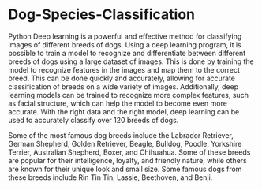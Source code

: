 # Dog-Species-Classification
Python 
Deep learning is a powerful and effective method for classifying images of different breeds of dogs. Using a deep learning program, it is possible to train a model to recognize and differentiate between different breeds of dogs using a large dataset of images. This is done by training the model to recognize features in the images and map them to the correct breed. This can be done quickly and accurately, allowing for accurate classification of breeds on a wide variety of images. Additionally, deep learning models can be trained to recognize more complex features, such as facial structure, which can help the model to become even more accurate. With the right data and the right model, deep learning can be used to accurately classify over 120 breeds of dogs.


Some of the most famous dog breeds include the Labrador Retriever, German Shepherd, Golden Retriever, Beagle, Bulldog, Poodle, Yorkshire Terrier, Australian Shepherd, Boxer, and Chihuahua. Some of these breeds are popular for their intelligence, loyalty, and friendly nature, while others are known for their unique look and small size. Some famous dogs from these breeds include Rin Tin Tin, Lassie, Beethoven, and Benji.
